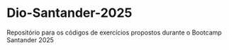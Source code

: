 # Dio-Santander-2025
Repositório para os códigos de exercícios propostos durante o Bootcamp Santander 2025
